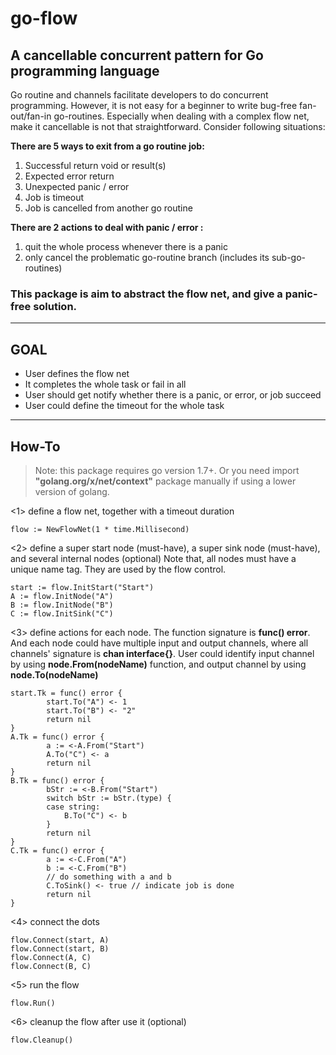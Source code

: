 # go-flow

## A cancellable concurrent pattern for Go programming language

Go routine and channels facilitate developers to do concurrent programming. However, it is not easy for a beginner to
write bug-free fan-out/fan-in go-routines. Especially when dealing with a complex flow net, make it cancellable is not that straightforward. Consider following situations:

**There are 5 ways to exit from a go routine job:**

1. Successful return void or result(s)
2. Expected error return
3. Unexpected panic / error
4. Job is timeout
5. Job is cancelled from another go routine

**There are 2 actions to deal with panic / error :**

1. quit the whole process whenever there is a panic
2. only cancel the problematic go-routine branch (includes its sub-go-routines)

### This package is aim to abstract the flow net, and give a panic-free solution.

***

## GOAL
- User defines the flow net
- It completes the whole task or fail in all
- User should get notify whether there is a panic, or error, or job succeed
- User could define the timeout for the whole task

***

## How-To

> Note: this package requires go version 1.7+. Or you need import **"golang.org/x/net/context"** package manually if using a lower version of golang.

<1> define a flow net, together with a timeout duration

```
flow := NewFlowNet(1 * time.Millisecond)
```

<2> define a super start node (must-have), a super sink node (must-have), and several internal nodes (optional)
Note that, all nodes must have a unique name tag. They are used by the flow control. 

```
start := flow.InitStart("Start")
A := flow.InitNode("A")
B := flow.InitNode("B")
C := flow.InitSink("C")
```

<3> define actions for each node. The function signature is **func() error**. And each node could
have multiple input and output channels, where all channels' signature is **chan interface{}**. User
could identify input channel by using **node.From(nodeName)** function, and output channel by using 
**node.To(nodeName)**

```
start.Tk = func() error {
		start.To("A") <- 1
		start.To("B") <- "2"
		return nil
}
A.Tk = func() error {
		a := <-A.From("Start")
		A.To("C") <- a
		return nil
}
B.Tk = func() error {
		bStr := <-B.From("Start")
		switch bStr := bStr.(type) { 
		case string:
			B.To("C") <- b
		}
		return nil
}
C.Tk = func() error {
		a := <-C.From("A")
		b := <-C.From("B")
		// do something with a and b
		C.ToSink() <- true // indicate job is done
		return nil
}
```

<4> connect the dots

```
flow.Connect(start, A)
flow.Connect(start, B)
flow.Connect(A, C)
flow.Connect(B, C)
```

<5> run the flow

```
flow.Run()
```

<6> cleanup the flow after use it (optional)

```
flow.Cleanup()
```
